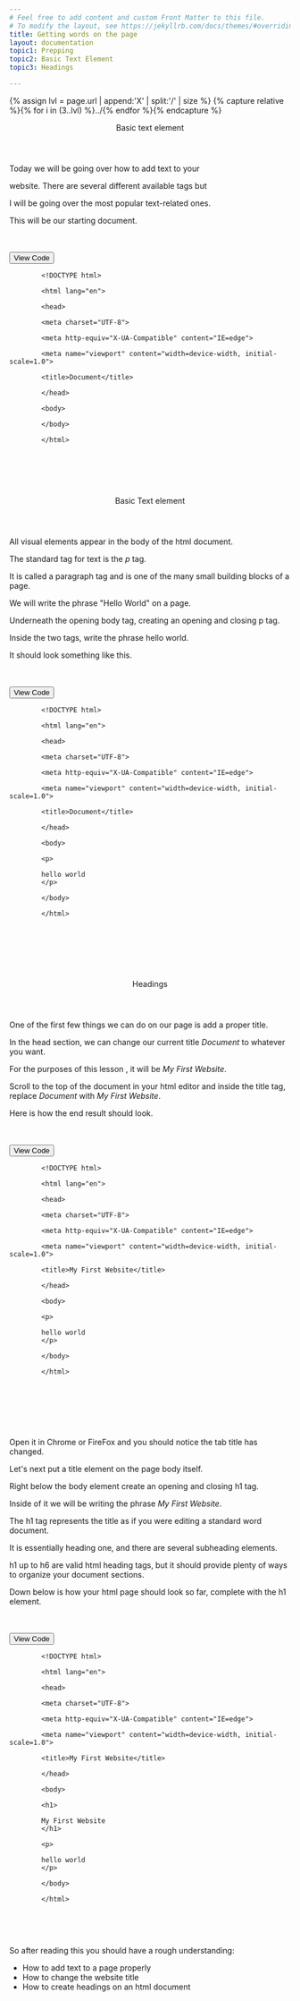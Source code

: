 ```yaml
---
# Feel free to add content and custom Front Matter to this file.
# To modify the layout, see https://jekyllrb.com/docs/themes/#overriding-theme-defaults
title: Getting words on the page
layout: documentation
topic1: Prepping
topic2: Basic Text Element
topic3: Headings

---
```

{% assign lvl = page.url | append:'X' | split:'/' | size %}
{% capture relative %}{% for i in (3..lvl) %}../{% endfor %}{% endcapture %}

<section id="prepping" class="main-section">

<header>
  <p>Basic text element</p>
</header>
<p>Today we will be going over how to add text to your</p>
<p>website. There are several different available tags but</p>
<p>I will be going over the most popular text-related ones.</p>

<p>This will be our starting document. </p>

<br/>
<br/>
<button class="collapsible">View Code</button>
<div class="content">
  <code>
        &lt;!DOCTYPE html&gt;<br/>
        &lt;html lang=&quot;en&quot;&gt;<br/>
        &lt;head&gt;<br />
        &lt;meta charset=&quot;UTF-8&quot;&gt;<br />
        &lt;meta http-equiv=&quot;X-UA-Compatible&quot; content=&quot;IE=edge&quot;&gt;<br />
        &lt;meta name=&quot;viewport&quot; content=&quot;width=device-width, initial-scale=1.0&quot;&gt;<br />
        &lt;title&gt;Document&lt;/title&gt;<br />
        &lt;/head&gt;<br />
        &lt;body&gt;<br /> 
        &lt;/body&gt;<br />
        &lt;/html&gt;<br />
  </code>
</div>
<br/>
<br/>
</section>
<br/>
<section id="basic_text_element" class="main-section">

<header>
  <p>Basic Text element</p>
</header>

<p>All visual elements appear in the body of the html 
document.</p>

<p>The standard tag for text is the <em>p</em> tag.</p>

<p>It is called a paragraph tag and is one of the many
small building blocks of a page. </p>

<p>We will write the phrase "Hello World" on a page.</p>

<p>Underneath the opening body tag, creating an opening and closing
p tag.</p>

<p>Inside the two tags, write the phrase hello world.</p>

<p>It should look something like this. </p>
<br/>
<br/>
<button class="collapsible">View Code</button>
<div class="content">
  <code>
        &lt;!DOCTYPE html&gt;<br/>
        &lt;html lang=&quot;en&quot;&gt;<br/>
        &lt;head&gt;<br />
        &lt;meta charset=&quot;UTF-8&quot;&gt;<br />
        &lt;meta http-equiv=&quot;X-UA-Compatible&quot; content=&quot;IE=edge&quot;&gt;<br />
        &lt;meta name=&quot;viewport&quot; content=&quot;width=device-width, initial-scale=1.0&quot;&gt;<br />
        &lt;title&gt;Document&lt;/title&gt;<br />
        &lt;/head&gt;<br />
        &lt;body&gt;<br /> 
        &lt;p&gt;<br /> 
        hello world
        &lt;/p&gt;<br /> 
        &lt;/body&gt;<br />
        &lt;/html&gt;<br />
  </code>
</div>
<br/>
<br/>
</section>
<br/>
<br/>
<section id="headings" class="main-section">

<header>
  <p>Headings</p>
</header>
<p>One of the first few things we can do on our page is add 
a proper title.</p>
<p>In the head section, we can change our current title <em>Document</em>
to whatever you want.</p>
<p>For the purposes of this lesson , it will be <em>My First Website</em>.</p>
<p>Scroll to the top of the document in your html editor and inside the title tag,
replace <em>Document</em> with <em>My First Website</em>.
<p>Here is how the end result should look.</p>
<br/>
<br/>
<button class="collapsible">View Code</button>
<div class="content">
  <code>
        &lt;!DOCTYPE html&gt;<br/>
        &lt;html lang=&quot;en&quot;&gt;<br/>
        &lt;head&gt;<br />
        &lt;meta charset=&quot;UTF-8&quot;&gt;<br />
        &lt;meta http-equiv=&quot;X-UA-Compatible&quot; content=&quot;IE=edge&quot;&gt;<br />
        &lt;meta name=&quot;viewport&quot; content=&quot;width=device-width, initial-scale=1.0&quot;&gt;<br />
        &lt;title&gt;My First Website&lt;/title&gt;<br />
        &lt;/head&gt;<br />
        &lt;body&gt;<br /> 
        &lt;p&gt;<br /> 
        hello world
        &lt;/p&gt;<br /> 
        &lt;/body&gt;<br />
        &lt;/html&gt;<br />
  </code>
</div>
<br/>
<br/>
</section>
<br/>
<br/>
<p>Open it in Chrome or FireFox and you should notice the tab title has changed.</p>
<p>Let's next put a title element on the page body itself.</p>
<p>Right below the body element create an opening and closing h1 tag.</p>
<p>Inside of it we will be writing the phrase <em>My First Website</em>.</p>
<p>The h1 tag represents the title as if you were editing a standard word document.</p>
<p>It is essentially heading one, and there are several subheading elements.</p>
<p>h1 up to h6 are valid html heading tags, but it should provide plenty of ways to organize
your document sections.</p>
<p>Down below is how your html page should look so far, complete with the h1 element.</p>
<br/>
<br/>
<button class="collapsible">View Code</button>
<div class="content">
  <code>
        &lt;!DOCTYPE html&gt;<br/>
        &lt;html lang=&quot;en&quot;&gt;<br/>
        &lt;head&gt;<br />
        &lt;meta charset=&quot;UTF-8&quot;&gt;<br />
        &lt;meta http-equiv=&quot;X-UA-Compatible&quot; content=&quot;IE=edge&quot;&gt;<br />
        &lt;meta name=&quot;viewport&quot; content=&quot;width=device-width, initial-scale=1.0&quot;&gt;<br />
        &lt;title&gt;My First Website&lt;/title&gt;<br />
        &lt;/head&gt;<br />
        &lt;body&gt;<br /> 
        &lt;h1&gt;<br /> 
        My First Website
        &lt;/h1&gt;<br /> 
        &lt;p&gt;<br /> 
        hello world
        &lt;/p&gt;<br /> 
        &lt;/body&gt;<br />
        &lt;/html&gt;<br />
  </code>
</div>
<br/>
<br/>
<p>So after reading this you should have a rough understanding:</p>

<ul>
  <li>How to add text to a page properly</li>
  <li>How to change the website title</li>
  <li>How to create headings on an html document</li>
</ul>
</section>
